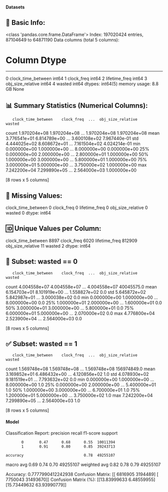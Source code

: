 #### Datasets

🧾 Basic Info:
------------------------------------------------------------
<class 'pandas.core.frame.DataFrame'>
Index: 197020424 entries, 87104649 to 64871190
Data columns (total 5 columns):
 #   Column              Dtype
---  ------              -----
 0   clock_time_between  int64
 1   clock_freq          int64
 2   lifetime_freq       int64
 3   obj_size_relative   int64
 4   wasted              int64
dtypes: int64(5)
memory usage: 8.8 GB
None

📊 Summary Statistics (Numerical Columns):
------------------------------------------------------------
       clock_time_between    clock_freq  ...  obj_size_relative        wasted
count        1.970204e+08  1.970204e+08  ...       1.970204e+08  1.970204e+08
mean         3.776541e+01  6.814789e+00  ...       3.600108e+02  7.967440e-01
std          4.444025e+02  8.608672e+01  ...       7.161504e+02  4.024214e-01
min          0.000000e+00  1.000000e+00  ...       8.000000e+00  0.000000e+00
25%          0.000000e+00  2.000000e+00  ...       2.800000e+01  1.000000e+00
50%          1.000000e+00  3.000000e+00  ...       5.800000e+01  1.000000e+00
75%          3.000000e+01  5.000000e+00  ...       3.750000e+02  1.000000e+00
max          7.242200e+04  7.299890e+05  ...       2.564000e+03  1.000000e+00

[8 rows x 5 columns]

📌 Missing Values:
------------------------------------------------------------
clock_time_between    0
clock_freq            0
lifetime_freq         0
obj_size_relative     0
wasted                0
dtype: int64

🆔 Unique Values per Column:
------------------------------------------------------------
clock_time_between      8897
clock_freq              6020
lifetime_freq         812909
obj_size_relative         11
wasted                     2
dtype: int64

🚫 Subset: wasted == 0
------------------------------------------------------------
       clock_time_between    clock_freq  ...  obj_size_relative      wasted
count        4.004558e+07  4.004558e+07  ...       4.004558e+07  40045575.0
mean         6.154703e+01  8.101919e+00  ...       1.558827e+02         0.0
std          5.645872e+02  5.842987e+01  ...       3.000038e+02         0.0
min          0.000000e+00  1.000000e+00  ...       8.000000e+00         0.0
25%          1.000000e+01  2.000000e+00  ...       1.600000e+01         0.0
50%          3.000000e+01  3.000000e+00  ...       5.800000e+01         0.0
75%          6.000000e+01  5.000000e+00  ...       2.070000e+02         0.0
max          4.776800e+04  2.523900e+04  ...       2.564000e+03         0.0

[8 rows x 5 columns]

✅ Subset: wasted == 1
------------------------------------------------------------
       clock_time_between    clock_freq  ...  obj_size_relative       wasted
count        1.569748e+08  1.569748e+08  ...       1.569748e+08  156974849.0
mean         3.169852e+01  6.486432e+00  ...       4.120856e+02          1.0
std          4.078930e+02  9.181519e+01  ...       7.793632e+02          0.0
min          0.000000e+00  1.000000e+00  ...       8.000000e+00          1.0
25%          0.000000e+00  2.000000e+00  ...       5.400000e+01          1.0
50%          1.000000e+00  3.000000e+00  ...       6.700000e+01          1.0
75%          1.200000e+01  5.000000e+00  ...       3.750000e+02          1.0
max          7.242200e+04  7.299890e+05  ...       2.564000e+03          1.0

[8 rows x 5 columns]
#### Model
Classification Report:
              precision    recall  f1-score   support

           0       0.47      0.68      0.55  10011394
           1       0.91      0.80      0.85  39243713

    accuracy                           0.78  49255107
   macro avg       0.69      0.74      0.70  49255107
weighted avg       0.82      0.78      0.79  49255107

Accuracy: 0.7777990412242938
Confusion Matrix:
[[ 6816905  3194489]
 [ 7750043 31493670]]
Confusion Matrix (%):
[[13.83999633  6.48559955]
 [15.73449632 63.93990779]]

